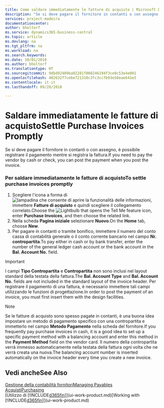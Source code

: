 ```yaml
---
title: Come saldare immediatamente le fatture di acquisto | Microsoft Docs
description: "Se si deve pagare il fornitore in contanti o con assegno, è possibile effettuare la necessaria registrazione contemporaneamente a quella della fattura."
services: project-madeira
documentationcenter: 
author: bholtorf
ms.service: dynamics365-business-central
ms.topic: article
ms.devlang: na
ms.tgt_pltfrm: na
ms.workload: na
ms.search.keywords: 
ms.date: 10/01/2018
ms.author: bholtorf
ms.translationtype: HT
ms.sourcegitcommit: 9dbd92409ba02281f008246194f3ce0c53e4e001
ms.openlocfilehash: 402632f7ce6e721310c3fc3ccfb93e58eae641e5
ms.contentlocale: it-it
ms.lasthandoff: 09/28/2018

---
```

# <a name="settle-purchase-invoices-promptly"></a><span data-ttu-id="5dd5d-103">Saldare immediatamente le fatture di acquisto</span><span class="sxs-lookup"><span data-stu-id="5dd5d-103">Settle Purchase Invoices Promptly</span></span>
<span data-ttu-id="5dd5d-104">Se si deve pagare il fornitore in contanti o con assegno, è possibile registrare il pagamento mentre si registra la fattura.</span><span class="sxs-lookup"><span data-stu-id="5dd5d-104">If you need to pay the vendor by cash or check, you can post the payment when you post the invoice.</span></span>  
  
### <a name="to-settle-purchase-invoices-promptly"></a><span data-ttu-id="5dd5d-105">Per saldare immediatamente le fatture di acquisto</span><span class="sxs-lookup"><span data-stu-id="5dd5d-105">To settle purchase invoices promptly</span></span>  
1. <span data-ttu-id="5dd5d-106">Scegliere l'icona a forma di ![lampadina che consente di aprire la funzionalità delle informazioni](media/ui-search/search_small.png "Informazioni sull'operazione che si desidera eseguire"), immettere **Fatture di acquisto** e quindi scegliere il collegamento correlato.</span><span class="sxs-lookup"><span data-stu-id="5dd5d-106">Choose the ![Lightbulb that opens the Tell Me feature](media/ui-search/search_small.png "Tell me what you want to do") icon, enter **Purchase Invoices**, and then choose the related link.</span></span>  
2. <span data-ttu-id="5dd5d-107">Nella scheda **Pagina iniziale** selezionare **Nuovo**.</span><span class="sxs-lookup"><span data-stu-id="5dd5d-107">On the **Home** tab, choose **New**.</span></span>  
3.  <span data-ttu-id="5dd5d-108">Per pagare in contanti o tramite bonifico, immettere il numero del conto cassa di contabilità generale o il conto corrente bancario nel campo **Nr. contropartita**.</span><span class="sxs-lookup"><span data-stu-id="5dd5d-108">To pay either in cash or by bank transfer, enter the number of the general ledger cash account or the bank account in the **Bal. Account No.** field.</span></span>  
  
> [!IMPORTANT]  
>  <span data-ttu-id="5dd5d-109">I campi **Tipo Contropartita** e **Contropartita** non sono inclusi nel layout standard della testata della fattura.</span><span class="sxs-lookup"><span data-stu-id="5dd5d-109">The **Bal. Account Type** and **Bal. Account No.** fields are not included in the standard layout of the invoice header.</span></span> <span data-ttu-id="5dd5d-110">Per registrare il pagamento di una fattura, è necessario immettere tali campi utilizzando le funzioni di progettazione.</span><span class="sxs-lookup"><span data-stu-id="5dd5d-110">In order to post the payment of an invoice, you must first insert them with the design facilities.</span></span>  
  
> [!NOTE]  
>  <span data-ttu-id="5dd5d-111">Se le fatture di acquisto sono spesso pagate in contanti, è una buona idea impostare un metodo di pagamento specifico con una contropartita e immetterlo nel campo **Metodo Pagamento** nella scheda del fornitore.</span><span class="sxs-lookup"><span data-stu-id="5dd5d-111">If you frequently pay purchase invoices in cash, it is a good idea to set up a specific payment method with a balancing account and enter this method in the **Payment Method** field on the vendor card.</span></span> <span data-ttu-id="5dd5d-112">Il numero della contropartita verrà immesso automaticamente nella testata della fattura ogni volta che ne verrà creata una nuova.</span><span class="sxs-lookup"><span data-stu-id="5dd5d-112">The balancing account number is inserted automatically on the invoice header every time you create a new invoice.</span></span>  
  
## <a name="see-also"></a><span data-ttu-id="5dd5d-113">Vedi anche</span><span class="sxs-lookup"><span data-stu-id="5dd5d-113">See Also</span></span>  
[<span data-ttu-id="5dd5d-114">Gestione della contabilità fornitori</span><span class="sxs-lookup"><span data-stu-id="5dd5d-114">Managing Payables</span></span>](payables-manage-payables.md)  
[<span data-ttu-id="5dd5d-115">Acquisti</span><span class="sxs-lookup"><span data-stu-id="5dd5d-115">Purchasing</span></span>](purchasing-manage-purchasing.md)  
<span data-ttu-id="5dd5d-116">[Utilizzo di [!INCLUDE[d365fin](includes/d365fin_md.md)]](ui-work-product.md)</span><span class="sxs-lookup"><span data-stu-id="5dd5d-116">[Working with [!INCLUDE[d365fin](includes/d365fin_md.md)]](ui-work-product.md)</span></span>
